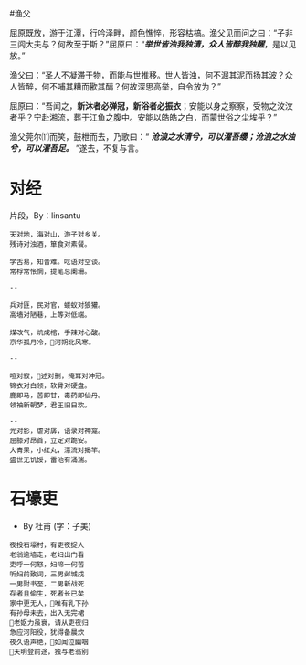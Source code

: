 #渔父

屈原既放，游于江潭，行吟泽畔，颜色憔悴，形容枯槁。渔父见而问之曰：“子非三闾大夫与？何故至于斯？”屈原曰：“***举世皆浊我独清，众人皆醉我独醒***，是以见放。”  

渔父曰：“圣人不凝滞于物，而能与世推移。世人皆浊，何不淈其泥而扬其波？众人皆醉，何不哺其糟而歠其醨？何故深思高举，自令放为？”  

屈原曰：“吾闻之，**新沐者必弹冠，新浴者必振衣**；安能以身之察察，受物之汶汶者乎？宁赴湘流，葬于江鱼之腹中。安能以皓皓之白，而蒙世俗之尘埃乎？”  

渔父莞尔⑾而笑，鼓枻而去，乃歌曰：“ ***沧浪之水清兮，可以濯吾缨；沧浪之水浊兮，可以濯吾足。*** ”遂去，不复与言。


# 对经
片段，By：linsantu

```
天对地，海对山，游子对乡关。
残诗对浊酒，箪食对素餐。

学舌易，知音难。呓语对空谈。
常桴常怅惘，提笔总阑珊。

--

兵对匪，民对官，蝼蚁对狼獾。
高墙对陋巷，上等对低端。

煤改气，炕成棺，手辣对心酸。
京华孤月冷，河朔北风寒。

--

喧对寂，述对删，掩耳对冲冠。
锦衣对白领，软骨对硬盘。
鹿即马，苦即甘，毒药即仙丹。
领袖新朝梦，君王旧日欢。

--
光对影，虐对孱，语录对神龛。
屈膝对昂首，立定对跪安。
大青果，小红丸，漂流对揭竿。
盛世无饥馁，雷池有涌湍。
```


#  石壕吏  

- By 杜甫 (字：子美)

~~~
夜投石壕村，有吏夜捉人  
老翁逾墙走，老妇出门看
吏呼一何怒，妇啼一何苦
听妇前致词，三男邺城戍
一男附书至，二男新战死
存者且偷生，死者长已矣
家中更无人，唯有乳下孙
有孙母未去，出入无完裙
老妪力虽衰，请从吏夜归
急应河阳役，犹得备晨炊
夜久语声绝，如闻泣幽咽
天明登前途，独与老翁别
~~~

